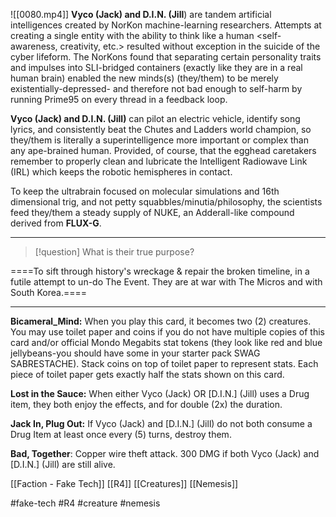 ![[0080.mp4]]
**Vyco (Jack) and D.I.N. (Jill**) are tandem artificial intelligences created by NorKon machine-learning researchers. Attempts at creating a single entity with the ability to think like a human <self-awareness, creativity, etc.> resulted without exception in the suicide of the cyber lifeform. The NorKons found that separating certain personality traits and impulses into SLI-bridged containers (exactly like they are in a real human brain) enabled the new minds(s) (they/them) to be merely existentially-depressed- and therefore not bad enough to self-harm by running Prime95 on every thread in a feedback loop.

**Vyco (Jack) and D.I.N. (Jill)** can pilot an electric vehicle, identify song lyrics, and consistently beat the Chutes and Ladders world champion, so they/them is literally a superintelligence more important or complex than any ape-brained human. Provided, of course, that the egghead caretakers remember to properly clean and lubricate the Intelligent Radiowave Link (IRL) which keeps the robotic hemispheres in contact.

To keep the ultrabrain focused on molecular simulations and 16th dimensional trig, and not petty squabbles/minutia/philosophy, the scientists feed they/them a steady supply of NUKE, an Adderall-like compound derived from **FLUX-G**.
***
> [!question] 
> What is their true purpose? 


====To sift through history's wreckage & repair the broken timeline, in a futile attempt to un-do The Event. They are at war with The Micros and with South Korea.====
***
**Bicameral_Mind:** When you play this card, it becomes two (2) creatures. You may use toilet paper and coins if you do not have multiple copies of this card and/or official Mondo Megabits stat tokens (they look like red and blue jellybeans-you should have some in your starter pack SWAG SABRESTACHE). Stack coins on top of toilet paper to represent stats. Each piece of toilet paper gets exactly half the stats shown on this card.

**Lost in the Sauce:** When either Vyco (Jack) OR [D.I.N.] (Jill) uses a Drug item, they both enjoy the effects, and for double (2x) the duration.

**Jack In, Plug Out:** If Vyco (Jack) and [D.I.N.] (Jill) do not both consume a Drug Item at least once every (5) turns, destroy them.

**Bad, Together**: Copper wire theft attack. 300 DMG if both Vyco (Jack) and [D.I.N.] (Jill) are still alive.

[[Faction - Fake Tech]]
[[R4]]
[[Creatures]]
[[Nemesis]]

#fake-tech #R4 #creature #nemesis 